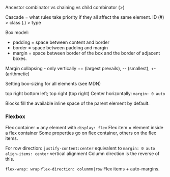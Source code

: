 Ancestor combinator vs chaining vs child combinator (>)

Cascade = what rules take priority if they all affect the same element.
ID (#) > class (.) > type

Box model:
- padding = space between content and border
- border = space between padding and margin
- margin = space between border of the box and the border of adjacent boxes.

Margin collapsing - only vertically ++ (largest prevails), -- (smallest), +- (arithmetic)

Setting box-sizing for all elements (see MDN)

top right bottom left; top right (top right)
Center horizontally: `margin: 0 auto` 

Blocks fill the available inline space of the parent element by default.

### Flexbox ###

Flex container = any element with `display: flex`
Flex item = element inside a flex container
Some properties go on flex container, others on the flex items.

For row direction:
`justify-content:center` equivalent to `margin: 0 auto`
`align-items: center` vertical alignment
Column direction is the reverse of this.

`flex-wrap: wrap`
`flex-direction: colummn|row`
Flex items + auto-margins.
